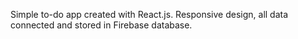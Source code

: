 Simple to-do app created with React.js. Responsive design, all data connected and stored in Firebase database.
